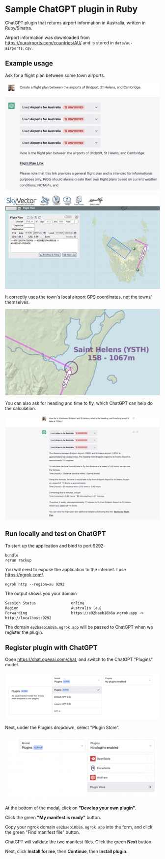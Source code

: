 # Sample ChatGPT plugin in Ruby

ChatGPT plugin that returns airport information in Australia, written in Ruby/Sinatra.

Airport information was downloaded from <https://ourairports.com/countries/AU/> and is stored in `data/au-airports.csv`.

## Example usage

Ask for a flight plan between some town airports.

![flight-plan](docs/demo-chatgpt-flight-plan.png)

![skyvector](docs/demo-flight-plan-skyvector.png)

It correctly uses the town's local airport GPS coordinates, not the towns' themselves.

![sthelens](docs/demo-correctly-using-airport-coords.png)

You can also ask for heading and time to fly, which ChatGPT can help do the calculation.

![duration](docs/demo-distance-heading.png)

## Run locally and test on ChatGPT

To start up the application and bind to port 9292:

```plain
bundle
rerun rackup
```

You will need to expose the application to the internet. I use <https://ngrok.com/>.

```plain
ngrok http --region=au 9292
```

The output shows you your domain

```plain
Session Status                online
Region                        Australia (au)
Forwarding                    https://e92baeb18b8a.ngrok.app -> http://localhost:9292
```

The domain `e92baeb18b8a.ngrok.app` will be passed to ChatGPT when we register the plugin.

## Register plugin with ChatGPT

Open <https://chat.openai.com/chat>, and switch to the ChatGPT "Plugins" model.

![setup-model-plugins](docs/setup-model-plugins.png)

Next, under the Plugins dropdown, select "Plugin Store".

![setup-open-plugin-store](docs/setup-open-plugin-store.png)

At the bottom of the modal, click on **"Develop your own plugin"**.

Click the green **"My manifest is ready"** button.

Copy your ngrok domain `e92baeb18b8a.ngrok.app` into the form, and click the green "Find manifest file" button.

ChatGPT will validate the two manifest files. Click the green **Next** button.

Next, click **Install for me**, then **Continue**, then **Install plugin**.

